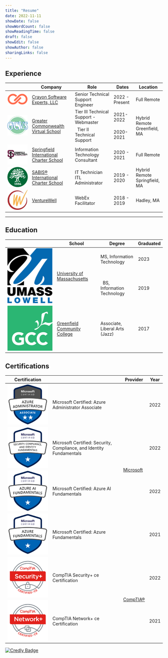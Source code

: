 ```yaml
---
title: "Resume"
date: 2022-11-11
showDate: false
showWordCount: false
showReadingTime: false
draft: false
showEdit: false
showAuthor: false
sharingLinks: false
---
```


## Experience

<table>
    <thead>
        <tr>
            <th></th>
            <th>Company</th>
            <th>Role</th>
            <th>Dates</th>
            <th>Location</th>
        </tr>
    </thead>
    <tbody>
        <tr>
            <td ><img class="customEntitityLogo" src="crayon.png"/></td>
            <td><a href="https://www.crayon.com/us/" target="_blank">Crayon Software Experts, LLC</a></td>
            <td>Senior Technical Support Engineer</td>
            <td>2022 - Present</td>
            <td>Full Remote</td>
        </tr>
        <tr>
            <td rowspan=2><img class="customEntitityLogo" src="gcvs.png"/></td>
            <td rowspan=2><a href="https://www.gcvs.org" target="_blank">Greater Commonwealth Virtual School</a></td>
            <td>Tier III Technical Support - Webmaster</td>
            <td>2021-2022</td>
            <td rowspan=2>Hybrid Remote </br>Greenfield, MA</td>
        </tr>
        <tr>
            <td>&nbsp;&nbsp;Tier II Technical Support</td>
            <td>2020-2021</td>
        </tr>
        <tr>
            <td ><img class="customEntitityLogo" src="sics.jpg"/></td>
            <td><a href="https://sics.org" target="_blank">Springfield International Charter School</a></td>
            <td>Information Technology Consultant</td>
            <td>2020 - 2021</td>
            <td>Full Remote</td>
        </tr>
        <tr>
            <td ><img class="customEntitityLogo" src="sabis.png"/></td>
            <td><a href="https://www.sabis.net" target="_blank">SABIS® International Charter School</a></td>
            <td>IT Technician</br>ITL Administrator</td>
            <td>2019 - 2020</td>
            <td>Hybrid Remote</br>Springfield, MA</td>
        </tr>
        <tr>
            <td ><img class="customEntitityLogo" src="vw.jpg"/></td>
            <td><a href="https://venturewell.org/" target="_blank">VentureWell</a></td>
            <td>WebEx Facilitator</td>
            <td>2018 - 2019</td>
            <td>Hadley, MA</td>
        </tr>
    </tbody>
</table>

---

## Education

<table>
    <thead>
        <tr>
            <th></th>
            <th>School</th>
            <th>Degree</th>
            <th>Graduated</th>
        </tr>
    </thead>
    <tbody>
        <tr>
            <td rowspan=2><img class="customEntitityLogo" src="uml.svg"/></td>
            <td rowspan=2><a href="https://www.uml.edu" target="_blank">University of Massachusetts</a></td>
            <td>MS, Information Technology</td>
            <td>2023</td>
        </tr>
        <tr>
            <td>&nbsp;&nbsp;BS, Information Technology</td>
            <td>2019</td>
        </tr>
        <tr>
            <td><img class="customEntitityLogo" src="gcc.jpg"/></td>
            <td><a href="https://www.gcc.mass.edu" target="_blank">Greenfield Community College</a></td>
            <td>Associate, Liberal Arts (Jazz)</td>
            <td>2017</td>
        </tr>
    </tbody>
</table>

## Certifications

<table>
    <thead>
        <tr>
            <th>Certification</th>
            <th></th>
            <th>Provider</th>
            <th>Year</th>
        </tr>
    </thead>
    <tbody>
        <tr>
            <td ><img class="customEntitityLogo" src="az104.png"/></td> 
            <td>Microsoft Certified: Azure Administrator Associate</td>
            <td rowspan=4><a href="https://learn.microsoft.com/en-us/users/joecourtney/" target="_blank">Microsoft</a></td>
            <td>2022</td>
        </tr>
        <tr>
            <td ><img class="customEntitityLogo" src="sc900.png"/></td>
            <td>Microsoft Certified: Security, Compliance, and Identity Fundamentals</td>
            <td>2022</td>
        </tr>
        <tr>
            <td ><img class="customEntitityLogo" src="ai900.png"/></td>
            <td>Microsoft Certified: Azure AI Fundamentals</td>
            <td>2022</td>
        </tr>
        <tr>
            <td ><img class="customEntitityLogo" src="az900.png"/></td>
            <td>Microsoft Certified: Azure Fundamentals</td>
            <td>2021</td>
        </tr>
        <tr> 
            <td><img class="customEntitityLogo" src="security.png"/></td>
            <td>CompTIA Security+ ce Certification</td>
            <td rowspan=2><a href="https://www.comptia.org" target="_blank">CompTIA®</a></td>
            <td>2022</td>
        </tr>
        <tr>
            <td><img class="customEntitityLogo" src="network.png"/></td>
            <td>CompTIA Network+ ce Certification</td>
            <td>2021</td>
        </tr>
    </tbody>
</table>

[![Credly Badge](https://img.shields.io/badge/-Credly_Verification-orange?style=for-the-badge&logo=Credly&logoColor=white)](https://www.credly.com/users/joseph-courtney/badges)